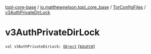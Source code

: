 [topl-core-base](../../index.md) / [io.matthewnelson.topl_core_base](../index.md) / [TorConfigFiles](index.md) / [v3AuthPrivateDirLock](./v3-auth-private-dir-lock.md)

# v3AuthPrivateDirLock

`val v3AuthPrivateDirLock: `[`Object`](https://docs.oracle.com/javase/6/docs/api/java/lang/Object.html) [(source)](https://github.com/05nelsonm/TorOnionProxyLibrary-Android/blob/master/topl-core-base/src/main/java/io/matthewnelson/topl_core_base/TorConfigFiles.kt#L204)